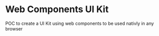# Web Components UI Kit
POC to create a UI Kit using web components to be used nativly in any browser
